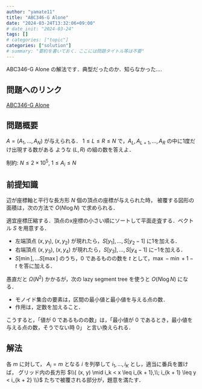 ```yaml
---
author: "yamate11"
title: "ABC346-G Alone"
date: "2024-03-24T13:32:06+09:00"
# date_init: "2024-03-24"
tags: []
# categories: ["topic"]
categories: ["solution"]
# summary: "要約を書いておく．ここには問題タイトル等は不要" 
---
```


ABC346-G Alone の解法です．典型だったのか．知らなかった....

## 問題へのリンク

[ABC346-G Alone](https://atcoder.jp/contests/abc346/tasks/abc346_g)

## 問題概要

$A = (A_1, \dots, A_N)$ が与えられる．
$1 \leq L \leq R \leq N$ で，$A_L, A_{L + 1}, \dots, A_R$ の中に1度だけ出現する数がある
ような $(L, R)$ の組の数を答えよ．

制約: $N \leq 2\times 10^5$, $1 \leq A_i \leq N$

## 前提知識

辺が座標軸と平行な長方形 $N$ 個の頂点の座標が与えられた時，
被覆する図形の面積は，次の方法で $O(N \log N)$ で求められる．

適宜座標圧縮する．頂点のx座標の小さい順にソートして平面走査する．ベクトル $S$ を用意する．
* 左端頂点 $(x, y_1)$, $(x, y_2)$ が現れたら，$S[y_1], ..., S[y_2 - 1]$ に$1$を加える．
* 右端頂点 $(x, y_3)$, $(x, y_4)$ が現れたら，$S[y_3], ..., S[y_4 - 1]$ に$-1$を加える．
* $S[\min], ... S[\max]$ のうち，$0$ であるものの数を $t$ として，$\max - \min + 1 - t$ を答に加える．

愚直だと $\Omega(N^2)$ かかるが，次の lazy segment tree を使うと $O(N \log N)$ になる．

* モノイド集合の要素は，区間の最小値と最小値を与える点の数．
* 作用は，定数を加えること．

こうすると，「値が $0$ であるものの数」は，「最小値が $0$ であるとき，最小値を与える点の数，そうでない時 $0$」
と言い換えられる．

## 解法

各 $m$ に対して， $A_i = m$ となる $i$ を列挙して $i_1, \ldots, i_K$ とし，適当に番兵を置けば，
グリッド内の長方形 $\\{ (x, y) \mid i_k < x \leq i_{k + 1},\\; i_{k + 1} \leq y < i_{k + 2} \\}$
たちで被覆される部分が，題意を満たす．





